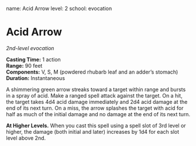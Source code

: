 name: Acid Arrow
level: 2
school: evocation

# Acid Arrow 
_2nd-level evocation_

**Casting Time:** 1 action  
**Range:** 90 feet  
**Components:** V, S, M (powdered rhubarb leaf and an adder’s stomach)  
**Duration:** Instantaneous  

A shimmering green arrow streaks toward a target within range and bursts in a spray of acid. Make a ranged spell attack against the target. On a hit, the target takes 4d4 acid damage immediately and 2d4 acid damage at the end of its next turn. On a miss, the arrow splashes the target with acid for half as much of the initial damage and no damage at the end of its next turn. 

**At Higher Levels.** When you cast this spell using a spell slot of 3rd level or higher, the damage (both initial and later) increases by 1d4 for each slot level above 2nd.